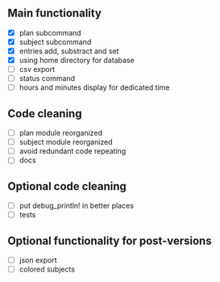 ## Main functionality
 - [x] plan subcommand
 - [x] subject subcommand
 - [x] entries add, substract and set
 - [x] using home directory for database
 - [ ] csv export
 - [ ] status command
 - [ ] hours and minutes display for dedicated time

## Code cleaning
 - [ ] plan module reorganized
 - [ ] subject module reorganized
 - [ ] avoid redundant code repeating
 - [ ] docs

## Optional code cleaning
 - [ ] put debug_println! in better places
 - [ ] tests
## Optional functionality for post-versions
- [ ] json export
- [ ] colored subjects